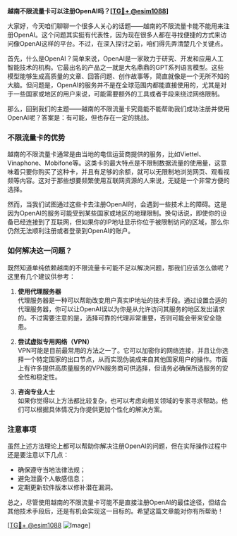 **越南不限流量卡可以注册OpenAI吗？[[TG💪+ @esim1088](https://t.me/s/esim1088)]**

大家好，今天咱们聊聊一个很多人关心的话题——越南的不限流量卡能不能用来注册OpenAI。这个问题其实挺有代表性，因为现在很多人都在寻找便捷的方式来访问像OpenAI这样的平台。不过，在深入探讨之前，咱们得先弄清楚几个关键点。

首先，什么是OpenAI？简单来说，OpenAI是一家致力于研究、开发和应用人工智能技术的机构。它最出名的产品之一就是大名鼎鼎的GPT系列语言模型。这些模型能够生成高质量的文章、回答问题、创作故事等，简直就像是一个无所不知的大脑。但问题是，OpenAI的服务并不是在全球范围内都能直接使用的，尤其是对于一些国家或地区的用户来说，可能需要额外的工具或者手段来绕过网络限制。

那么，回到我们的主题——越南的不限流量卡究竟能不能帮助我们成功注册并使用OpenAI呢？答案是：有可能，但也存在一定的挑战。

### 不限流量卡的优势

越南的不限流量卡通常是由当地的电信运营商提供的服务，比如Viettel、Vinaphone、Mobifone等。这类卡的最大特点是不限制数据流量的使用量，这意味着只要你购买了这种卡，并且有足够的余额，就可以无限制地浏览网页、观看视频等内容。这对于那些想要频繁使用互联网资源的人来说，无疑是一个非常方便的选择。

然而，当我们试图通过这些卡去注册OpenAI时，会遇到一些技术上的障碍。这是因为OpenAI的服务可能受到某些国家或地区的地理限制。换句话说，即使你的设备已经连接到了互联网，但如果你的IP地址显示你位于被限制访问的区域，那么你仍然无法顺利注册或者登录到OpenAI的账户。

### 如何解决这一问题？

既然知道单纯依赖越南的不限流量卡可能不足以解决问题，那我们应该怎么做呢？这里有几个建议供参考：

1. **使用代理服务器**  
   代理服务器是一种可以帮助改变用户真实IP地址的技术手段。通过设置合适的代理服务器，你可以让OpenAI误以为你是从允许访问其服务的地区发出请求的。不过需要注意的是，选择可靠的代理非常重要，否则可能会带来安全隐患。

2. **尝试虚拟专用网络（VPN）**  
   VPN可能是目前最常用的方法之一了。它可以加密你的网络连接，并且让你选择一个特定国家的出口节点，从而实现伪装成来自其他国家用户的操作。市面上有许多提供高质量服务的VPN服务商可供选择，但请务必确保所选服务的安全性和稳定性。

3. **咨询专业人士**  
   如果你觉得以上方法都比较复杂，也可以考虑向相关领域的专家寻求帮助。他们可以根据具体情况为你提供更加个性化的解决方案。

### 注意事项

虽然上述方法理论上都可以帮助你解决注册OpenAI的问题，但在实际操作过程中还是要注意以下几点：
- 确保遵守当地法律法规；
- 避免泄露个人敏感信息；
- 定期更新软件版本以修补潜在漏洞。

总之，尽管使用越南的不限流量卡可能不是直接注册OpenAI的最佳途径，但结合其他技术手段后，还是有机会实现这一目标的。希望这篇文章能对你有所帮助！

[[TG💪+ @esim1088](https://t.me/s/esim1088) ![Image](https://i.postimg.cc/4NQfJmqS/Snipaste-2025-05-13-00-14-12.png)]